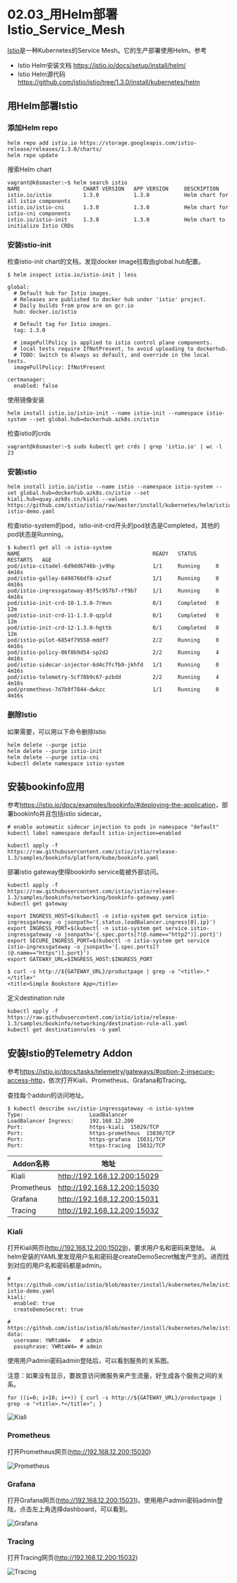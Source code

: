# 02.03_用Helm部署Istio_Service_Mesh

[Istio](https://istio.io/)是一种Kubernetes的Service Mesh。它的生产部署使用Helm。参考

- Istio Helm安装文档 <https://istio.io/docs/setup/install/helm/>
- Istio Helm源代码 <https://github.com/istio/istio/tree/1.3.0/install/kubernetes/helm>

## 用Helm部署Istio

### 添加Helm repo

```text
helm repo add istio.io https://storage.googleapis.com/istio-release/releases/1.3.0/charts/
helm repo update
```

搜索Helm chart

```text
vagrant@k8smaster:~$ helm search istio
NAME                    CHART VERSION   APP VERSION     DESCRIPTION
istio.io/istio          1.3.0           1.3.0           Helm chart for all istio components
istio.io/istio-cni      1.3.0           1.3.0           Helm chart for istio-cni components
istio.io/istio-init     1.3.0           1.3.0           Helm chart to initialize Istio CRDs
```

### 安装istio-init

检查istio-init chart的文档，发现docker image拉取由global.hub配置。

```text
$ helm inspect istio.io/istio-init | less

global:
  # Default hub for Istio images.
  # Releases are published to docker hub under 'istio' project.
  # Daily builds from prow are on gcr.io
  hub: docker.io/istio

  # Default tag for Istio images.
  tag: 1.3.0

  # imagePullPolicy is applied to istio control plane components.
  # local tests require IfNotPresent, to avoid uploading to dockerhub.
  # TODO: Switch to Always as default, and override in the local tests.
  imagePullPolicy: IfNotPresent

certmanager:
  enabled: false
```

使用镜像安装

```text
helm install istio.io/istio-init --name istio-init --namespace istio-system --set global.hub=dockerhub.azk8s.cn/istio
```

检查istio的crds

```text
vagrant@k8smaster:~$ sudo kubectl get crds | grep 'istio.io' | wc -l
23
```

### 安装istio

```text
helm install istio.io/istio --name istio --namespace istio-system --set global.hub=dockerhub.azk8s.cn/istio --set kiali.hub=quay.azk8s.cn/kiali --values https://github.com/istio/istio/raw/master/install/kubernetes/helm/istio/values-istio-demo.yaml
```

检查istio-system的pod，istio-init-crd开头的pod状态是Completed，其他的pod状态是Running。

```text
$ kubectl get all -n istio-system
NAME                                          READY   STATUS      RESTARTS   AGE
pod/istio-citadel-6d9dd6746b-jv9hp            1/1     Running     0          4m16s
pod/istio-galley-6498766df8-x2sxf             1/1     Running     0          4m16s
pod/istio-ingressgateway-85f5c957b7-rf9b7     1/1     Running     0          4m16s
pod/istio-init-crd-10-1.3.0-7rmvn             0/1     Completed   0          12m
pod/istio-init-crd-11-1.3.0-qzpld             0/1     Completed   0          12m
pod/istio-init-crd-12-1.3.0-hgttb             0/1     Completed   0          12m
pod/istio-pilot-6854f79558-mddf7              2/2     Running     0          4m16s
pod/istio-policy-86f8b9d54-sp2d2              2/2     Running     4          4m16s
pod/istio-sidecar-injector-6d4c7fcfb9-jkhfd   1/1     Running     0          4m16s
pod/istio-telemetry-5cf78b9c67-pzbdd          2/2     Running     4          4m16s
pod/prometheus-7d7b9f7844-dwkzc               1/1     Running     0          4m16s
```

### 删除Istio

如果需要，可以用以下命令删除Istio

```text
helm delete --purge istio
helm delete --purge istio-init
helm delete --purge istio-cni
kubectl delete namespace istio-system
```

## 安装bookinfo应用

参考<https://istio.io/docs/examples/bookinfo/#deploying-the-application>，部署bookinfo并且包括istio sidecar。

```text
# enable automatic sidecar injection to pods in namespace "default"
kubectl label namespace default istio-injection=enabled

kubectl apply -f https://raw.githubusercontent.com/istio/istio/release-1.3/samples/bookinfo/platform/kube/bookinfo.yaml
```

部署istio gateway使得bookinfo service能被外部访问。

```text
kubectl apply -f https://raw.githubusercontent.com/istio/istio/release-1.3/samples/bookinfo/networking/bookinfo-gateway.yaml
kubectl get gateway

export INGRESS_HOST=$(kubectl -n istio-system get service istio-ingressgateway -o jsonpath='{.status.loadBalancer.ingress[0].ip}')
export INGRESS_PORT=$(kubectl -n istio-system get service istio-ingressgateway -o jsonpath='{.spec.ports[?(@.name=="http2")].port}')
export SECURE_INGRESS_PORT=$(kubectl -n istio-system get service istio-ingressgateway -o jsonpath='{.spec.ports[?(@.name=="https")].port}')
export GATEWAY_URL=$INGRESS_HOST:$INGRESS_PORT
```

```text
$ curl -s http://${GATEWAY_URL}/productpage | grep -o "<title>.*</title>"
<title>Simple Bookstore App</title>
```

定义destination rule

```text
kubectl apply -f https://raw.githubusercontent.com/istio/istio/release-1.3/samples/bookinfo/networking/destination-rule-all.yaml
kubectl get destinationrules -o yaml
```

## 安装Istio的Telemetry Addon

参考<https://istio.io/docs/tasks/telemetry/gateways/#option-2-insecure-access-http>，依次打开Kiali、Prometheus、Grafana和Tracing。

查找每个addon的访问地址。

```text
$ kubectl describe svc/istio-ingressgateway -n istio-system
Type:                     LoadBalancer
LoadBalancer Ingress:     192.168.12.200
Port:                     https-kiali  15029/TCP
Port:                     https-prometheus  15030/TCP
Port:                     https-grafana  15031/TCP
Port:                     https-tracing  15032/TCP
```

| Addon名称 | 地址 |
| ------------- | ------------- |
| Kiali | <http://192.168.12.200:15029> |
| Prometheus | <http://192.168.12.200:15030> |
| Grafana | <http://192.168.12.200:15031> |
| Tracing | <http://192.168.12.200:15032> |

### Kiali

打开Kiali网页(<http://192.168.12.200:15029>)，要求用户名和密码来登陆。
从helm安装的YAML里发现用户名和密码是createDemoSecret触发产生的。进而找到对应的用户名和密码都是admin。

```text
# https://github.com/istio/istio/blob/master/install/kubernetes/helm/istio/values-istio-demo.yaml
kiali:
  enabled: true
  createDemoSecret: true

# https://github.com/istio/istio/blob/master/install/kubernetes/helm/istio/charts/kiali/templates/demosecret.yaml
data:
  username: YWRtaW4=   # admin
  passphrase: YWRtaW4= # admin
```

使用用户admin密码admin登陆后，可以看到服务的关系图。

注意：如果没有显示，要故意访问微服务来产生流量，好生成各个服务之间的关系。

```text
for ((i=0; i<10; i++)) { curl -s http://${GATEWAY_URL}/productpage | grep -o "<title>.*</title>"; }
```

![Kiali](images/kiali.png)

### Prometheus

打开Prometheus网页(<http://192.168.12.200:15030>)

![Prometheus](images/prometheus.png)

### Grafana

打开Grafana网页(<http://192.168.12.200:15031>)。使用用户admin密码admin登陆，点击左上角选择dashboard，可以看到。

![Grafana](images/grafana.png)

### Tracing

打开Tracing网页(<http://192.168.12.200:15032>)

![Tracing](images/tracing.png)
